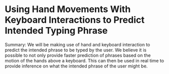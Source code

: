 # Using Hand Movements With Keyboard Interactions to Predict Intended Typing Phrase

Summary: We will be making use of hand and keyboard interaction to predict the intended phrase to be typed by the user. We believe it is possible to not only provide faster prediction of phrases based on the motion of the hands above a keyboard. This can then be used in real time to provide inference on what the intended phrase of the user might be.
